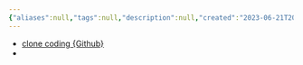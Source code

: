 ```yaml
---
{"aliases":null,"tags":null,"description":null,"created":"2023-06-21T20:47:54","updated":"2023-07-15T21:33:04","title":"kakaopay {django}","dg-publish":true,"permalink":"/docs/kakaopay {django}/","dgPassFrontmatter":true}
---
```


- [clone coding {Github}](https://github.com/doyle-flutter/djangoStartApp)
- 
